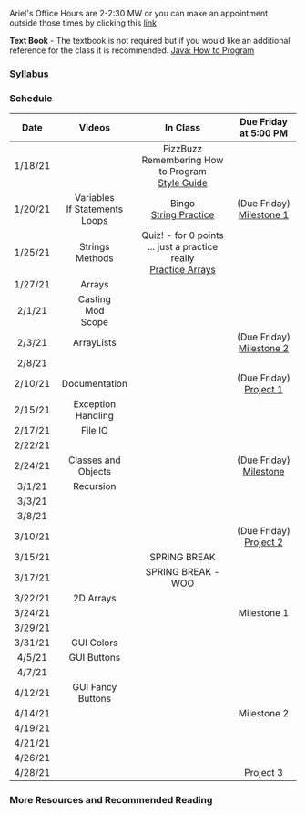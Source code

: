 
Ariel's Office Hours are 2-2:30 MW or you can make an appointment outside those times by clicking this [link]()

**Text Book** - The textbook is not required but if you would like an additional reference for the class it is recommended.
[Java: How to Program](https://deitel.com/java-how-to-program-11-e-early-objects-version/)

### [Syllabus](https://github.com/arielcwebster/DataScience/edit/gh-pages/index.md)

### Schedule

| Date    | Videos | In Class | Due Friday at 5:00 PM|
| :---:   | :---: | :---: |:---: |
| 1/18/21 || FizzBuzz <br> Remembering How to Program <br><a href="https://www." target="_blank">Style Guide</a> <br> |  |
| 1/20/21 |Variables <br> If Statements <br> Loops | Bingo <br> [String Practice](https://docs.google.com/document/d/1weCUA2uz0mdiowYvCuykUZ0Oem_tLXEF/edit#)  |(Due Friday) [Milestone 1](https://docs.google.com/document/d/1NIs9ORg_9E8Z3v8vMCliga-rmm5fnzd70Hi9kyXCcC8/edit?usp=sharing) |
| 1/25/21 |Strings <br> Methods |Quiz! - for 0 points ... just a practice really <br> [Practice Arrays](https://drive.google.com/file/d/1wnmYDCTaAplN5k5IXhtVuQmDe94oqVGW/view?usp=sharing)||
| 1/27/21 |Arrays|||
| 2/1/21  |Casting <br> Mod <br> Scope|||
| 2/3/21  |ArrayLists||(Due Friday) [Milestone 2](https://docs.google.com/document/d/1NIs9ORg_9E8Z3v8vMCliga-rmm5fnzd70Hi9kyXCcC8/edit?usp=sharing)|
| 2/8/21  ||||
| 2/10/21 |Documentation||(Due Friday) [Project 1](https://docs.google.com/document/d/1NIs9ORg_9E8Z3v8vMCliga-rmm5fnzd70Hi9kyXCcC8/edit?usp=sharing)|
| 2/15/21 |Exception Handling |||
| 2/17/21 |File IO|||
| 2/22/21 ||||
| 2/24/21 |Classes and Objects||(Due Friday) [Milestone](https://docs.google.com/document/d/1yPCSYu8JByklMKeS_HCh18khAX03mAcUs1uJwY5pCB4/edit)|
| 3/1/21  |Recursion|||
| 3/3/21  ||||
| 3/8/21  ||||
| 3/10/21 |||(Due Friday) [Project 2](https://docs.google.com/document/d/1yPCSYu8JByklMKeS_HCh18khAX03mAcUs1uJwY5pCB4/edit)|
| 3/15/21 || SPRING BREAK |  |
| 3/17/21 || SPRING BREAK - WOO |  |
| 3/22/21 |2D Arrays|||
| 3/24/21 |||Milestone 1|
| 3/29/21 ||||
| 3/31/21 |GUI Colors|||
| 4/5/21  |GUI Buttons|||
| 4/7/21  ||||
| 4/12/21 |GUI Fancy Buttons|||
| 4/14/21 |||Milestone 2|
| 4/19/21 ||||
| 4/21/21 ||||
| 4/26/21 ||||
| 4/28/21 |||Project 3|

### More Resources and Recommended Reading
